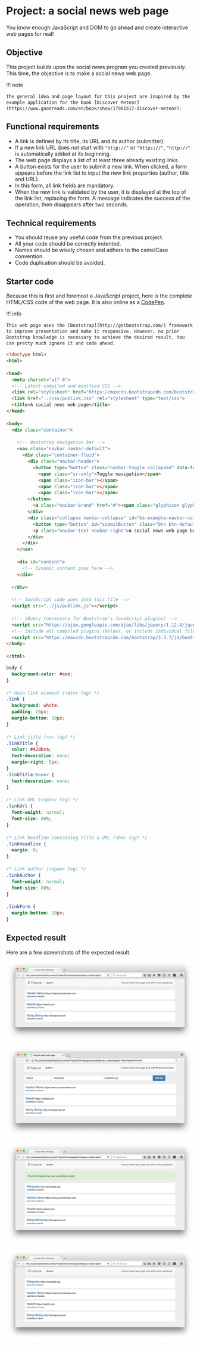 # Project: a social news web page

You know enough JavaScript and DOM to go ahead and create interactive web pages for real!

## Objective

This project builds upon the social news program you created previously. This time, the objective is to make a social news web page.

!!! note

    The general idea and page layout for this project are inspired by the example application for the book [Discover Meteor](https://www.goodreads.com/en/book/show/17901517-discover-meteor).

## Functional requirements

* A link is defined by its title, its URL and its author (submitter).
* If a new link URL does not start with `"http://"` or `"https://"`, `"http://"` is automatically added at its beginning.
* The web page displays a list of at least three already existing links.
* A button exists for the user to submit a new link. When clicked, a form appears before the link list to input the new link properties (author, title and URL).
* In this form, all link fields are mandatory.
* When the new link is validated by the user, it is displayed at the top of the link list, replacing the form. A message indicates the success of the operation, then disappears after two seconds.

## Technical requirements

* You should reuse any useful code from the previous project.
* All your code should be correctly indented.
* Names should be wisely chosen and adhere to the camelCase convention.
* Code duplication should be avoided.

## Starter code

Because this is first and foremost a JavaScript project, here is the complete HTML/CSS code of the web page. It is also online as a [CodePen](https://codepen.io/bpesquet/pen/pPyxLG/).

!!! info

    This web page uses the [Bootstrap](http://getbootstrap.com/) framework to improve presentation and make it responsive. However, no prior Bootstrap knowledge is necessary to achieve the desired result. You can pretty much ignore it and code ahead.

```html
<!doctype html>
<html>

<head>
  <meta charset="utf-8">
  <!-- Latest compiled and minified CSS -->
  <link rel="stylesheet" href="https://maxcdn.bootstrapcdn.com/bootstrap/3.3.7/css/bootstrap.min.css">
  <link href="../css/publink.css" rel="stylesheet" type="text/css">
  <title>A social news web page</title>
</head>

<body>
  <div class="container">

    <!-- Bootstrap navigation bar -->
    <nav class="navbar navbar-default">
      <div class="container-fluid">
        <div class="navbar-header">
          <button type="button" class="navbar-toggle collapsed" data-toggle="collapse" data-target="#bs-example-navbar-collapse-1" aria-expanded="false">
            <span class="sr-only">Toggle navigation</span>
            <span class="icon-bar"></span>
            <span class="icon-bar"></span>
            <span class="icon-bar"></span>
        </button>
          <a class="navbar-brand" href="#"><span class="glyphicon glyphicon-link" aria-hidden="true"></span> PubLink</a>
        </div>
        <div class="collapse navbar-collapse" id="bs-example-navbar-collapse-1">
          <button type="button" id="submitButton" class="btn btn-default navbar-btn">Submit</button>
          <p class="navbar-text navbar-right">A social news web page built with ❤ and JavaScript</p>
        </div>
      </div>
    </nav>

    <div id="content">
      <!-- Dynamic content goes here -->
    </div>

  </div>

  <!-- JavaScript code goes into this file -->
  <script src="../js/publink.js"></script>

  <!-- jQuery (necessary for Bootstrap's JavaScript plugins) -->
  <script src="https://ajax.googleapis.com/ajax/libs/jquery/1.12.4/jquery.min.js"></script>
  <!-- Include all compiled plugins (below), or include individual files as needed -->
  <script src="https://maxcdn.bootstrapcdn.com/bootstrap/3.3.7/js/bootstrap.min.js"></script>
</body>

</html>
```

```css
body {
  background-color: #eee;
}

/* Main link element (<div> tag) */
.link {
  background: white;
  padding: 10px;
  margin-bottom: 10px;
}

/* Link title (<a> tag) */
.linkTitle {
  color: #428bca;
  text-decoration: none;
  margin-right: 5px;
}
.linkTitle:hover {
  text-decoration: none;
}

/* Link URL (<span> tag) */
.linkUrl {
  font-weight: normal;
  font-size: 80%;
}

/* Link headline containing title & URL (<h4> tag) */
.linkHeadline {
  margin: 0;
}

/* Link author (<span> tag) */
.linkAuthor {
  font-weight: normal;
  font-size: 80%;
}

.linkForm {
  margin-bottom: 20px;
}
```

## Expected result

Here are a few screenshots of the expected result.

![Link list](images/chapter19-01.png)

![Submitting a new link](images/chapter19-02.png)

![Success message after adding a new link](images/chapter19-03.png)

![Updated link list](images/chapter19-04.png)
